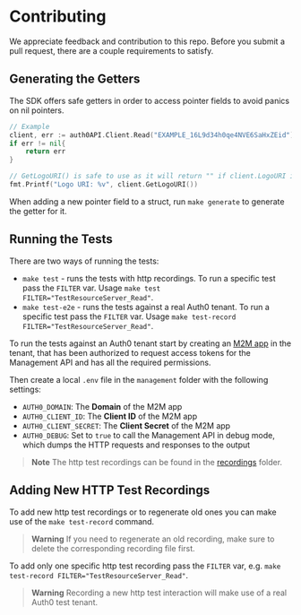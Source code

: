 # Contributing

We appreciate feedback and contribution to this repo.
Before you submit a pull request, there are a couple requirements to satisfy.

## Generating the Getters

The SDK offers safe getters in order to access pointer fields to avoid panics on nil pointers.

```go
// Example
client, err := auth0API.Client.Read("EXAMPLE_16L9d34h0qe4NVE6SaHxZEid")
if err != nil{
    return err
}

// GetLogoURI() is safe to use as it will return "" if client.LogoURI is nil. 
fmt.Printf("Logo URI: %v", client.GetLogoURI())
```

When adding a new pointer field to a struct, run `make generate` to generate the getter for it.

## Running the Tests

There are two ways of running the tests:

- `make test` - runs the tests with http recordings. To run a specific test pass the `FILTER` var. Usage `make test FILTER="TestResourceServer_Read"`.
- `make test-e2e` - runs the tests against a real Auth0 tenant. To run a specific test pass the `FILTER` var. Usage `make test-record FILTER="TestResourceServer_Read"`.

To run the tests against an Auth0 tenant start by creating an
[M2M app](https://auth0.com/docs/applications/set-up-an-application/register-machine-to-machine-applications) in the
tenant, that has been authorized to request access tokens for the Management API and has all the required permissions.

Then create a local `.env` file in the `management` folder with the following settings:

* `AUTH0_DOMAIN`: The **Domain** of the M2M app
* `AUTH0_CLIENT_ID`: The **Client ID** of the M2M app
* `AUTH0_CLIENT_SECRET`: The **Client Secret** of the M2M app
* `AUTH0_DEBUG`: Set to `true` to call the Management API in debug mode, which dumps the HTTP requests and responses to the output

> **Note**
> The http test recordings can be found in the [recordings](./test/data/recordings) folder.

## Adding New HTTP Test Recordings

To add new http test recordings or to regenerate old ones you can make use of the `make test-record` command.

> **Warning**
> If you need to regenerate an old recording, make sure to delete the corresponding recording file first. 

To add only one specific http test recording pass the `FILTER` var, e.g. `make test-record FILTER="TestResourceServer_Read"`.

> **Warning**
> Recording a new http test interaction will make use of a real Auth0 test tenant. 
